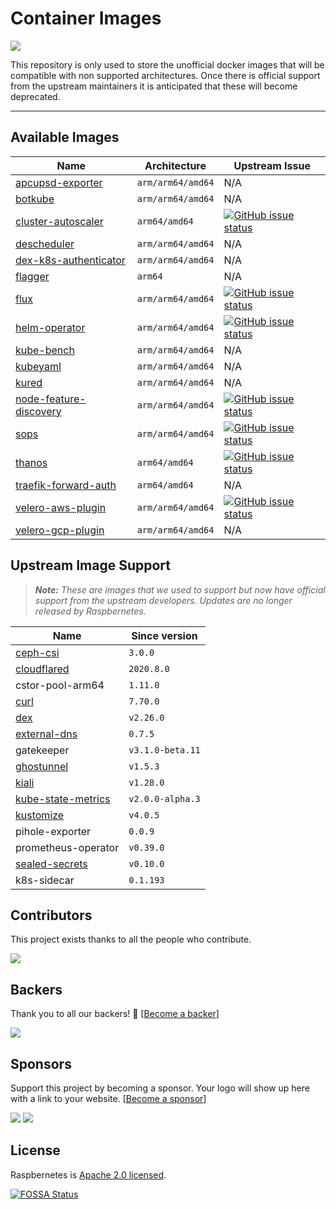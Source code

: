 # Container Images

<a href="https://app.fossa.com/projects/git%2Bgithub.com%2Fraspbernetes%2Fmulti-arch-images?ref=badge_shield" alt="FOSSA Status"><img src="https://app.fossa.com/api/projects/git%2Bgithub.com%2Fraspbernetes%2Fmulti-arch-images.svg?type=shield"/></a>

This repository is only used to store the unofficial docker images that will be compatible with non supported architectures. Once there is official support from the upstream maintainers it is anticipated that these will become deprecated.
****

## Available Images

| Name                                                                                   | Architecture      | Upstream Issue                                                                                                                                                                               |
| -------------------------------------------------------------------------------------- | ----------------- | -------------------------------------------------------------------------------------------------------------------------------------------------------------------------------------------- |
| [apcupsd-exporter](https://hub.docker.com/r/raspbernetes/apcupsd-exporter)             | `arm/arm64/amd64` | N/A                                                                                                                                                                                          |
| [botkube](https://hub.docker.com/r/raspbernetes/botkube)                               | `arm/arm64/amd64` | N/A                                                                                                                                                                                          |
| [cluster-autoscaler](https://hub.docker.com/r/raspbernetes/cluster-autoscaler)         | `arm64/amd64`     | [![GitHub issue status](https://img.shields.io/github/issues/detail/state/kubernetes/autoscaler/3392)](https://github.com/banzaicloud/pipeline/issues/3392)                                  |
| [descheduler](https://hub.docker.com/r/raspbernetes/descheduler)                       | `arm/arm64/amd64` | N/A                                                                                                                                                                                          |
| [dex-k8s-authenticator](https://hub.docker.com/r/raspbernetes/dex-k8s-authenticator)   | `arm/arm64/amd64` | N/A                                                                                                                                                                                          |
| [flagger](https://hub.docker.com/r/raspbernetes/flagger)                               | `arm64`           | N/A                                                                                                                                                                                          |
| [flux](https://hub.docker.com/r/raspbernetes/flux)                                     | `arm/arm64/amd64` | [![GitHub issue status](https://img.shields.io/github/issues/detail/state/fluxcd/flux/1761)](https://github.com/fluxcd/flux/issues/1761)                                                     |
| [helm-operator](https://hub.docker.com/r/raspbernetes/helm-operator)                   | `arm/arm64/amd64` | [![GitHub issue status](https://img.shields.io/github/issues/detail/state/fluxcd/helm-operator/147)](https://github.com/fluxcd/helm-operator/issues/147)                                     |
| [kube-bench](https://hub.docker.com/r/raspbernetes/kube-bench)                         | `arm/arm64/amd64` | N/A                                                                                                                                                                                          |
| [kubeyaml](https://hub.docker.com/r/raspbernetes/kubeyaml)                             | `arm/arm64/amd64` | N/A                                                                                                                                                                                          |
| [kured](https://hub.docker.com/r/raspbernetes/kured)                                   | `arm/arm64/amd64` | N/A                                                                                                                                                                                          |
| [node-feature-discovery](https://hub.docker.com/r/raspbernetes/node-feature-discovery) | `arm/arm64/amd64` | [![GitHub issue status](https://img.shields.io/github/issues/detail/state/kubernetes-sigs/node-feature-discovery/426)](https://github.com/kubernetes-sigs/node-feature-discovery/issues/426) |
| [sops](https://hub.docker.com/r/raspbernetes/sops)                                     | `arm/arm64/amd64` | [![GitHub issue status](https://img.shields.io/github/issues/detail/state/mozilla/sops/595)](https://github.com/mozilla/sops/issues/595)                                                     |
| [thanos](https://hub.docker.com/r/raspbernetes/thanos)                                 | `arm64/amd64`     | [![GitHub issue status](https://img.shields.io/github/issues/detail/state/thanos-io/thanos/1851)](https://github.com/thanos-io/thanos/issues/1851)                                           |
| [traefik-forward-auth](https://hub.docker.com/r/raspbernetes/traefik-forward-auth)     | `arm64/amd64`     | N/A                                                                                                                                                                                          |
| [velero-aws-plugin](https://hub.docker.com/r/raspbernetes/velero-aws-plugin)           | `arm/arm64/amd64` | [![GitHub issue status](https://img.shields.io/github/issues/detail/state/vmware-tanzu/velero-plugin-for-aws/18)](https://github.com/vmware-tanzu/velero-plugin-for-aws/issues/18)           |
| [velero-gcp-plugin](https://hub.docker.com/r/raspbernetes/velero-gcp-plugin)           | `arm/arm64/amd64` | N/A                                                                                                                                                                                          |

<!--
| csi-external-attacher                                                      | raspbernetes/csi-external-attacher)](https://hub.docker.com/r/raspbernetes/csi-external-attacher)         | `arm/arm64/amd64` |        [![GitHub issue status](https://img.shields.io/github/issues/detail/state/kubernetes-csi/external-attacher/224)](https://github.com/kubernetes-csi/external-attacher/pull/224)        |
| csi-external-provisioner                                                   | raspbernetes/csi-external-provisioner)](https://hub.docker.com/r/raspbernetes/csi-external-provisioner)   | `arm/arm64/amd64` |    [![GitHub issue status](https://img.shields.io/github/issues/detail/state/kubernetes-csi/external-provisioner/381)](https://github.com/kubernetes-csi/external-provisioner/issues/381)    |
| csi-external-resizer                                                       | raspbernetes/csi-external-resizer)](https://hub.docker.com/r/raspbernetes/csi-external-resizer)           | `arm/arm64/amd64` |                                                                                             N/A                                                                                              |
| csi-external-snapshotter                                                   | raspbernetes/csi-external-snapshotter)](https://hub.docker.com/r/raspbernetes/csi-external-snapshotter)   | `arm/arm64/amd64` |                                                                                             N/A                                                                                              |
| csi-node-driver-registrar                                                  | raspbernetes/csi-node-driver-registrar)](https://hub.docker.com/r/raspbernetes/csi-node-driver-registrar) | `arm/arm64/amd64` |    [![GitHub issue status](https://img.shields.io/github/issues/detail/state/kubernetes-csi/node-driver-registrar/48)](https://github.com/kubernetes-csi/node-driver-registrar/issues/48)    | -->

## Upstream Image Support

> _**Note:** These are images that we used to support but now have official support from the upstream developers. Updates are no longer released by Raspbernetes._

| Name                                                                                           | Since version    |
| ---------------------------------------------------------------------------------------------- | ---------------- |
| [ceph-csi](https://quay.io/cephcsi/cephcsi)                                                    | `3.0.0`          |
| [cloudflared](https://github.com/cloudflare/cloudflared/releases)                              | `2020.8.0`       |
| cstor-pool-arm64                                                                               | `1.11.0`         |
| [curl](https://hub.docker.com/r/curlimages/curl/tags?page=1&ordering=last_updated&name=7.70.0) | `7.70.0`         |
| [dex](https://hub.docker.com/r/dexidp/dex/tags)                                                | `v2.26.0`        |
| [external-dns](https://hub.docker.com/r/bitnami/external-dns/tags)                             | `0.7.5`          |
| gatekeeper                                                                                     | `v3.1.0-beta.11` |
| [ghostunnel](https://hub.docker.com/r/ghostunnel/ghostunnel/tags)                              | `v1.5.3`         |
| [kiali](https://quay.io/repository/kiali/kiali?tab=tags)                                       | `v1.28.0`        |
| [kube-state-metrics](k8s.gcr.io/kube-state-metrics/kube-state-metrics:v2.0.0-alpha.3)          | `v2.0.0-alpha.3` |
| [kustomize](https://github.com/kubernetes-sigs/kustomize/releases/tag/kustomize%2Fv4.0.5)      | `v4.0.5`         |
| pihole-exporter                                                                                | `0.0.9`          |
| prometheus-operator                                                                            | `v0.39.0`        |
| [sealed-secrets](https://quay.io/repository/bitnami/sealed-secrets-controller?tab=tags)        | `v0.10.0`        |
| k8s-sidecar                                                                                    | `0.1.193`        |

## Contributors

This project exists thanks to all the people who contribute.

<a href="https://github.com/raspbernetes/multi-arch-images/graphs/contributors"><img src="https://opencollective.com/raspbernetes/contributors.svg?width=890&button=false" /></a>

## Backers

Thank you to all our backers! 🙏 [[Become a backer](https://opencollective.com/raspbernetes#backer)]

<a href="https://opencollective.com/raspbernetes#backers" target="_blank"><img src="https://opencollective.com/raspbernetes/backers.svg"></a>

## Sponsors

Support this project by becoming a sponsor. Your logo will show up here with a link to your website. [[Become a sponsor](https://opencollective.com/raspbernetes#sponsor)]

<a href="https://opencollective.com/raspbernetes/sponsor/0/website" target="_blank"><img src="https://opencollective.com/raspbernetes/sponsor/0/avatar.svg"></a> <a href="https://opencollective.com/raspbernetes/sponsor/1/website" target="_blank"><img src="https://opencollective.com/raspbernetes/sponsor/1/avatar.svg"></a>

## License

Raspbernetes is [Apache 2.0 licensed](./LICENSE).


[![FOSSA Status](https://app.fossa.com/api/projects/git%2Bgithub.com%2Fraspbernetes%2Fmulti-arch-images.svg?type=large)](https://app.fossa.com/projects/git%2Bgithub.com%2Fraspbernetes%2Fmulti-arch-images?ref=badge_large)
